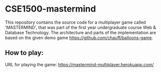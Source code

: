 # CSE1500-mastermind

This repository contains the source code for a multiplayer game called 'MASTERMIND', that was part of the first year undergraduate course Web & Database Technology. The architecture and parts of the implementation are based on the given demo game https://github.com/chauff/balloons-game.

## How to play:

URL for playing the game: https://mastermind-multiplayer.herokuapp.com/

